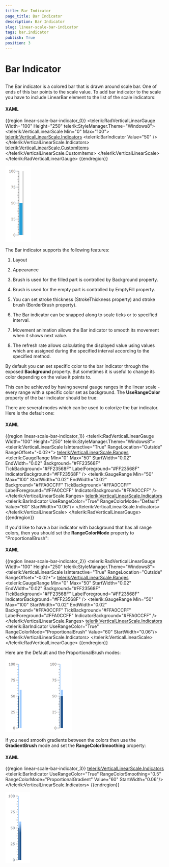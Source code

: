 ```yaml
---
title: Bar Indicator
page_title: Bar Indicator
description: Bar Indicator
slug: linear-scale-bar-indicator
tags: bar,indicator
publish: True
position: 3
---
```


# Bar Indicator



## 

The Bar indicator is a colored bar that is drawn around scale bar. One of ends of this bar points to the scale value. To add bar indicator to the scale you have to include LinearBar element to the list of the scale indicators:

#### __XAML__

{{region linear-scale-bar-indicator_0}}
	<telerik:RadVerticalLinearGauge Width="100" Height="250" telerik:StyleManager.Theme="Windows8">
	    <telerik:VerticalLinearScale Min="0" Max="100">
	        <telerik:VerticalLinearScale.Indicators>
	            <telerik:BarIndicator Value="50" />
	        </telerik:VerticalLinearScale.Indicators>
	        <telerik:VerticalLinearScale.CustomItems>
	            <Border BorderBrush="#FF606060"
	                    BorderThickness="1,0"
	                    telerik:ScaleObject.Value="50"
	                    telerik:ScaleObject.Location="OverCenter"
	                    telerik:ScaleObject.RelativeHeight="0.8*"
	                    telerik:ScaleObject.RelativeWidth="0.14*"/>
	        </telerik:VerticalLinearScale.CustomItems>
	    </telerik:VerticalLinearScale>
	</telerik:RadVerticalLinearGauge>
	{{endregion}}



![Linear Scale Bar Indicator](images/LinearScaleBarIndicator.PNG)

The Bar indicator supports the following features:

1. Layout 

1. Appearance 


1. Brush is used for the filled part is controlled by Background property.

1. Brush is used for the empty part is controlled by EmptyFill property.

1. You can set stroke thickness (StrokeThickness property) and stroke brush (BorderBrush property).

1. The Bar indicator can be snapped along to scale ticks or to specified interval.

1. Movement animation allows the Bar indicator to smooth its movement when it shows next value.

1. The refresh rate allows calculating the displayed value using values which are assigned during the specified interval according to the specified method.

By default you can set specific color to the bar indicator through the exposed __Background__ property. 
        But sometimes it is useful to change its color depending on the value it points to.

This can be achieved by having several gauge ranges in the linear scale - 
        every range with a specific color set as background. The __UseRangeColor__ property of the bar indicator should be true:

There are several modes which can be used to colorize the bar indicator. Here is the default one:

#### __XAML__

{{region linear-scale-bar-indicator_1}}
	<telerik:RadVerticalLinearGauge Width="100" Height="250" telerik:StyleManager.Theme="Windows8">
	    <telerik:VerticalLinearScale IsInteractive="True"
	                         RangeLocation="Outside"
	                         RangeOffset="-0.02*">
	        <telerik:VerticalLinearScale.Ranges>
	            <telerik:GaugeRange Min="0" Max="50"
	                                StartWidth="0.02"
	                                EndWidth="0.02"
	                                Background="#FF23568F"
	                                TickBackground="#FF23568F"
	                                LabelForeground="#FF23568F"
	                                IndicatorBackground="#FF23568F" />
	            <telerik:GaugeRange Min="50" Max="100"
	                                StartWidth="0.02"
	                                EndWidth="0.02"
	                                Background="#FFA0CCFF"
	                                TickBackground="#FFA0CCFF"
	                                LabelForeground="#FFA0CCFF"
	                                IndicatorBackground="#FFA0CCFF" />
	        </telerik:VerticalLinearScale.Ranges>
	        <telerik:VerticalLinearScale.Indicators>
	            <telerik:BarIndicator UseRangeColor="True" 
	                                  RangeColorMode="Default"
	                                  Value="60"
	                                  StartWidth="0.06"/>
	        </telerik:VerticalLinearScale.Indicators>
	    </telerik:VerticalLinearScale>
	</telerik:RadVerticalLinearGauge>
	{{endregion}}



If you'd like to have a bar indicator with background that has all range colors, 
        then you should set the __RangeColorMode__ property to "ProportionalBrush":

#### __XAML__

{{region linear-scale-bar-indicator_2}}
	<telerik:RadVerticalLinearGauge Width="100" Height="250" telerik:StyleManager.Theme="Windows8">
	    <telerik:VerticalLinearScale IsInteractive="True"
	                         RangeLocation="Outside"
	                         RangeOffset="-0.02*">
	        <telerik:VerticalLinearScale.Ranges>
	            <telerik:GaugeRange Min="0" Max="50"
	                                StartWidth="0.02"
	                                EndWidth="0.02"
	                                Background="#FF23568F"
	                                TickBackground="#FF23568F"
	                                LabelForeground="#FF23568F"
	                                IndicatorBackground="#FF23568F" />
	            <telerik:GaugeRange Min="50" Max="100"
	                                StartWidth="0.02"
	                                EndWidth="0.02"
	                                Background="#FFA0CCFF"
	                                TickBackground="#FFA0CCFF"
	                                LabelForeground="#FFA0CCFF"
	                                IndicatorBackground="#FFA0CCFF" />
	        </telerik:VerticalLinearScale.Ranges>
	        <telerik:VerticalLinearScale.Indicators>
	            <telerik:BarIndicator UseRangeColor="True" 
	                                  RangeColorMode="ProportionalBrush"
	                                  Value="60"
	                                  StartWidth="0.06"/>
	        </telerik:VerticalLinearScale.Indicators>
	    </telerik:VerticalLinearScale>
	</telerik:RadVerticalLinearGauge>
	{{endregion}}



Here are the Default and the ProportionalBrush modes:

![](images/LinearBarRange.png)

If you need smooth gradients between the colors then use the __GradientBrush__ mode 
        and set the __RangeColorSmoothing__ property:

#### __XAML__

{{region linear-scale-bar-indicator_3}}
	<telerik:VerticalLinearScale.Indicators>
	    <telerik:BarIndicator UseRangeColor="True" 
	                            RangeColorSmoothing="0.5"
	                            RangeColorMode="ProportionalGradient"
	                            Value="60"
	                            StartWidth="0.06"/>
	</telerik:VerticalLinearScale.Indicators>
	{{endregion}}



![](images/LinearBarGradientBrush.png)
